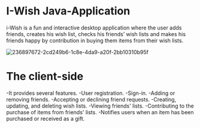 # I-Wish Java-Application
i-Wish is a fun and interactive desktop application where the user adds friends, creates his wish list, checks his friends’ wish lists and makes his friends happy by contribution in buying them items from their wish lists.

![236897672-2cd249b6-1c8e-4da9-a20f-2bb10310b95f](https://user-images.githubusercontent.com/132647130/236920090-d7e9417e-eb98-4d3c-b5a7-ec7c5aabfb11.png)

# The client-side
-It provides several features. 
-User registration.
-Sign-in. 
-Adding or removing friends.
-Accepting or declining friend requests.
-Creating, updating, and deleting wish lists.
-Viewing friends' lists. 
-Contributing to the purchase of items from friends' lists.
-Notifies users when an item has been purchased or received as a gift.
